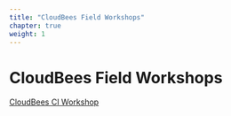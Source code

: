 ```yaml
---
title: "CloudBees Field Workshops"
chapter: true
weight: 1
---
```


# CloudBees Field Workshops

[CloudBees CI Workshop](/cloubees-ci/)